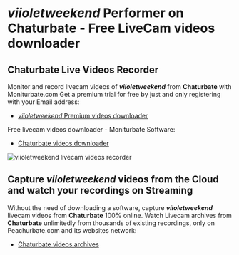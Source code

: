# _viioletweekend_ Performer on Chaturbate - Free LiveCam videos downloader

## Chaturbate Live Videos Recorder

Monitor and record livecam videos of **_viioletweekend_** from **Chaturbate** with Moniturbate.com
Get a premium trial for free by just and only registering with your Email address:
* [_viioletweekend_ Premium videos downloader](https://moniturbate.com/request-demo-licence-key.html)

Free livecam videos downloader - Moniturbate Software:
* [Chaturbate videos downloader](https://moniturbate.com/moniturbate-download-software.html)

![_viioletweekend_ livecam videos recorder](https://peachurnet.com/templates/moniturbate-software.png)


## Capture _viioletweekend_ videos from the Cloud and watch your recordings on Streaming

Without the need of downloading a software, capture **_viioletweekend_** livecam videos from **Chaturbate** 100% online.
Watch Livecam archives from **Chaturbate** unlimitedly from thousands of existing recordings, only on Peachurbate.com and its websites network:
* [Chaturbate videos archives](https://peachurnet.com/)